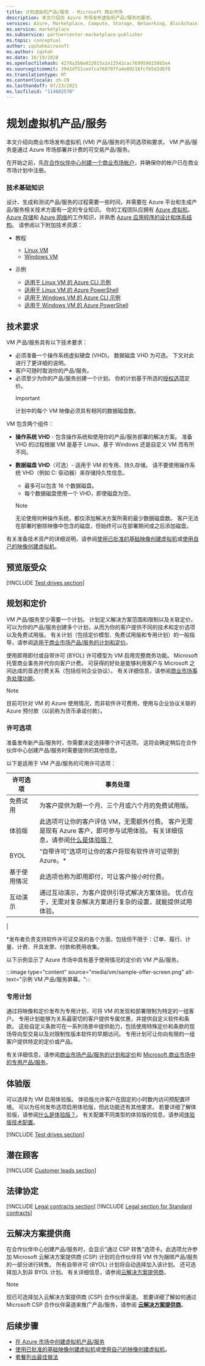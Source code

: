 ```yaml
---
title: 计划虚拟机产品/服务 - Microsoft 商业市场
description: 本文介绍向 Azure 市场发布虚拟机产品/服务的要求。
services: Azure, Marketplace, Compute, Storage, Networking, Blockchain, Security
ms.service: marketplace
ms.subservice: partnercenter-marketplace-publisher
ms.topic: conceptual
author: iqshahmicrosoft
ms.author: iqshah
ms.date: 10/19/2020
ms.openlocfilehash: 4278a3b0e022015a1e12542cac7699590150b5e4
ms.sourcegitcommit: 3941df51ce4fca760797fa4e09216fcfb5d2d8f0
ms.translationtype: HT
ms.contentlocale: zh-CN
ms.lasthandoff: 07/23/2021
ms.locfileid: "114602578"
---
```

# <a name="plan-a-virtual-machine-offer"></a>规划虚拟机产品/服务

本文介绍向商业市场发布虚拟机 (VM) 产品/服务的不同选项和要求。 VM 产品/服务是通过 Azure 市场部署并计费的可交易产品/服务。

在开始之前，先[在合作伙伴中心创建一个商业市场帐户](create-account.md)，并确保你的帐户已在商业市场计划中注册。

### <a name="technical-fundamentals"></a>技术基础知识

设计、生成和测试产品/服务的过程需要一些时间，并需要在 Azure 平台和生成产品/服务相关技术方面有一定的专业知识。 你的工程团队应拥有 [Azure 虚拟机](https://azure.microsoft.com/services/virtual-machines/)、[Azure 存储](https://azure.microsoft.com/services/?filter=storage#storage)和 [Azure 网络](https://azure.microsoft.com/services/?filter=networking#networking)的工作知识，并熟悉 [Azure 应用程序的设计和体系结构](https://azure.microsoft.com/solutions/architecture/)。 请参阅以下附加技术资源：

- 教程
  - [Linux VM](../virtual-machines/linux/tutorial-manage-vm.md)
  - [Windows VM](../virtual-machines/windows/tutorial-manage-vm.md)

- 示例
  - [适用于 Linux VM 的 Azure CLI 示例](https://github.com/Azure-Samples/azure-cli-samples/tree/master/virtual-machine)
  - [适用于 Linux VM 的 Azure PowerShell](https://github.com/Azure/azure-docs-powershell-samples/tree/master/virtual-machine)
  - [适用于 Windows VM 的 Azure CLI 示例](https://github.com/Azure-Samples/azure-cli-samples/tree/master/virtual-machine)
  - [适用于 Windows VM 的 Azure PowerShell](/previous-versions/azure/virtual-machines/scripts/virtual-machines-windows-powershell-sample-create-vm-quick)

## <a name="technical-requirements"></a>技术要求

VM 产品/服务具有以下技术要求：

- 必须准备一个操作系统虚拟硬盘 (VHD)。 数据磁盘 VHD 为可选。 下文对此进行了更详细的说明。
- 客户可随时取消你的产品/服务。
- 必须至少为你的产品/服务创建一个计划。 你的计划基于所选的[授权选项](#licensing-options)定价。
   > [!IMPORTANT]
   > 计划中的每个 VM 映像必须具有相同的数据磁盘数。

VM 包含两个组件：

- **操作系统 VHD** - 包含操作系统和使用你的产品/服务部署的解决方案。 准备 VHD 的过程根据 VM 是基于 Linux、基于 Windows 还是自定义 VM 而有所不同。
- **数据磁盘 VHD**（可选）- 适用于 VM 的专用、持久存储。 请不要使用操作系统 VHD（例如 C: 驱动器）来存储持久性信息。 
    - 最多可以包含 16 个数据磁盘。
    - 每个数据磁盘使用一个 VHD，即使磁盘为空。

    > [!NOTE]
    > 无论使用何种操作系统，都仅添加解决方案所需的最少数据磁盘数。 客户无法在部署时删除映像中包含的磁盘，但始终可以在部署期间或之后添加磁盘。

有关准备技术资产的详细说明，请参阅[使用已批准的基础映像创建虚拟机](azure-vm-create-using-approved-base.md)或[使用自己的映像创建虚拟机](azure-vm-create-using-own-image.md)。

## <a name="preview-audience"></a>预览版受众

[!INCLUDE [Test drives section](includes/preview-audience.md)]

## <a name="plans-and-pricing"></a>规划和定价

VM 产品/服务至少需要一个计划。 计划定义解决方案范围和限制以及关联定价。 可以为你的产品/服务创建多个计划，从而为你的客户提供不同的技术和定价选项以及免费试用版。 有关计划（包括定价模型、免费试用版和专用计划）的一般指导，请参阅[适用于商业市场产品/服务的计划和定价](plans-pricing.md)。 

使用即用即付或自带许可 (BYOL) 许可模型为 VM 启用完整商务功能。 Microsoft 托管商业事务并代你向客户计费。 可获得的好处是能够利用客户与 Microsoft 之间达成的首选付费关系（包括任何企业协议）。 有关详细信息，请参阅[商业市场事务处理功能](./marketplace-commercial-transaction-capabilities-and-considerations.md)。

> [!NOTE]
> 目前可针对 VM 的 Azure 使用情况，而非软件许可费用，使用与企业协议关联的 Azure 预付款（以前称为货币承诺付款）。

### <a name="licensing-options"></a>许可选项

准备发布新产品/服务时，你需要决定选择哪个许可选项。 这将会确定稍后在合作伙伴中心创建产品/服务时需要提供的其他信息。

以下是适用于 VM 产品/服务的可用许可选项：

| 许可选项 | 事务处理 |
| --- | --- |
| 免费试用 | 为客户提供为期一个月、三个月或六个月的免费试用版。 |
| 体验版 | 此选项可让你的客户评估 VM，无需额外付费。 客户无需是现有 Azure 客户，即可参与试用体验。 有关详细信息，请参阅[什么是体验版？](./what-is-test-drive.md) |
| BYOL | “自带许可”选项可让你的客户将现有软件许可证带到 Azure。\* |
| 基于使用情况 | 此选项也称为即用即付，可让客户按小时付费。 |
| 互动演示  | 通过互动演示，为客户提供引导式解决方案体验。 优点在于，无需对复杂解决方案进行复杂的设置，就能提供试用体验。 |
|

\*发布者负责支持软件许可证交易的各个方面，包括但不限于：订单、履行、计量、计费、开具发票、付款和费用收集。

以下示例显示了 Azure 市场中具有基于使用情况的定价的 VM 产品/服务。

:::image type="content" source="media/vm/sample-offer-screen.png" alt-text="示例 VM 产品/服务屏幕。":::

### <a name="private-plans"></a>专用计划

通过将映像和定价发布为专用计划，可将 VM 的发现和部署限制为特定的一组客户。 专用计划能够为关系最密切的客户提供专属优惠，并提供自定义软件和条款。 这些自定义条款可在一系列场景中提供助力，包括使用特殊定价和条款的现场导向型交易以及对限制性版本软件的早期访问。 专用计划可让你向有限的一组客户提供特定的定价或产品。

有关详细信息，请参阅[商业市场产品/服务的计划和定价](plans-pricing.md)和 [Microsoft 商业市场中的专用产品/服务](private-offers.md)。

## <a name="test-drive"></a>体验版

可以选择为 VM 启用体验版。 体验版允许客户在固定的小时数内访问预配置环境。 可以为任何发布选项启用体验版，但此功能还有其他要求。 若要详细了解体验版，请参阅[什么是体验版？](what-is-test-drive.md)。 有关配置不同类型的体验版的信息，请参阅[体验版技术配置](test-drive-technical-configuration.md)。

[!INCLUDE [Test drives section](includes/test-drives.md)]

## <a name="customer-leads"></a>潜在顾客

[!INCLUDE [Customer leads section](includes/customer-leads.md)]

## <a name="legal-contracts"></a>法律协定

[!INCLUDE [Legal contracts section](includes/legal-contracts-intro.md)]
[!INCLUDE [Legal section for Standard contracts](includes/legal-contracts-standard.md)]

## <a name="cloud-solution-providers"></a>云解决方案提供商

在合作伙伴中心创建产品/服务时，会显示“通过 CSP 转售”选项卡。此选项允许参加 Microsoft 云解决方案提供商 (CSP) 计划的合作伙伴将 VM 作为捆绑产品/服务的一部分进行转售。 所有自带许可 (BYOL) 计划将自动选择加入该计划。 还可选择加入到非 BYOL 计划。 有关详细信息，请参阅[云解决方案提供商](cloud-solution-providers.md)。 

> [!NOTE]
> 现已可选择加入云解决方案提供商 (CSP) 合作伙伴渠道。 若要详细了解如何通过 Microsoft CSP 合作伙伴渠道来推广产品/服务，请参阅 [**云解决方案提供商**](./cloud-solution-providers.md)。

## <a name="next-steps"></a>后续步骤

- [在 Azure 市场中创建虚拟机产品/服务](azure-vm-create.md)
- [使用已批准的基础映像创建虚拟机](azure-vm-create-using-approved-base.md)或[使用自己的映像创建虚拟机](azure-vm-create-using-own-image.md)。
- [套餐列出最佳做法](gtm-offer-listing-best-practices.md)
